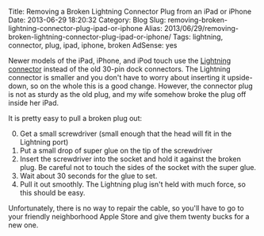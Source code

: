 Title: Removing a Broken Lightning Connector Plug from an iPad or iPhone
Date: 2013-06-29 18:20:32
Category: Blog
Slug: removing-broken-lightning-connector-plug-ipad-or-iphone
Alias: 2013/06/29/removing-broken-lightning-connector-plug-ipad-or-iphone/
Tags: lightning, connector, plug, ipad, iphone, broken
AdSense: yes


Newer models of the iPad, iPhone, and iPod touch use the [Lightning connector](http://en.wikipedia.org/wiki/Lightning_(connector)) instead of the old 30-pin dock connectors. The Lightning connector is smaller and you don't have to worry about inserting it upside-down, so on the whole this is a good change. However, the connector plug is not as sturdy as the old plug, and my wife somehow broke the plug off inside her iPad.

It is pretty easy to pull a broken plug out:

0. Get a small screwdriver (small enough that the head will fit in the Lightning port)
0. Put a small drop of super glue on the tip of the screwdriver
0. Insert the screwdriver into the socket and hold it against the broken plug. Be careful not to touch the sides of the socket with the super glue.
0. Wait about 30 seconds for the glue to set.
0. Pull it out smoothly. The Lightning plug isn't held with much force, so this should be easy.

Unfortunately, there is no way to repair the cable, so you'll have to go to your friendly neighborhood Apple Store and give them twenty bucks for a new one.
